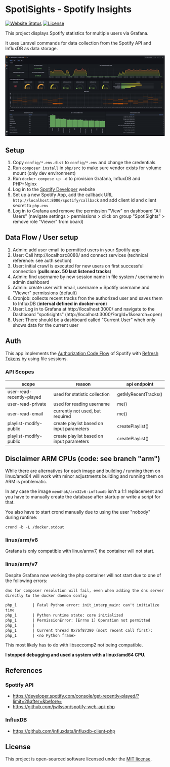 # SpotiSights - Spotify Insights

[![Website Status](https://img.shields.io/website?url=https%3A%2F%2Fspotisights.mashb1t.de)](https://spotisights.mashb1t.de)
[![License](https://img.shields.io/github/license/mashb1t/spotisights)](https://github.com/mashb1t/spotisights/blob/master/LICENSE)

This project displays Spotify statistics for multiple users via Grafana.

It uses Laravel commands for data collection from the Spotify API and InfluxDB as data storage.

![](https://raw.githubusercontent.com/mashb1t/spotisights/master/images/spotisights-current-user.png)

## Setup

1. Copy ``config/*.env.dist`` to ``config/*.env`` and change the credentials
2. Run ``composer install`` in ``php/src`` to make sure vendor exists for volume mount (only dev environment)
3. Run ``docker-compose up -d`` to provision Grafana, InfluxDB and PHP+Nginx
4. Log in to the [Spotify Developer] website
5. Set up a new Spotify App, add the callback URL ``http://localhost:8080/spotify/callback`` and add client id and client secret to ``php.env``
6. Log in to Grafana and remove the permission "View" on dashboard "All Users" (navigate settings > permissions > click on group "SpotiSights" > remove role "Viewer" from board)

## Data Flow / User setup

1. Admin: add user email to permitted users in your Spotify app
2. User: Call http://localhost:8080/ and connect services (technical reference: see auth section)
3. User: initial crawl is executed for new users on first successful connection (**pulls max. 50 last listened tracks**)
4. Admin: find username by new session name in file system / username in admin dashboard 
5. Admin: create user with email, username = Spotify username and "Viewer" permissions (default)
6. Cronjob: collects recent tracks fron the authorized user and saves them to InfluxDB (**interval defined in docker-cron**)
7. User: Log in to Grafana at http://localhost:3000/ and navigate to the Dashboard "spotisights" (http://localhost:3000/?orgId=1&search=open)
8. User: There should be a dashboard called "Current User" whch only shows data for the current user

## Auth

This app implements the [Authorization Code Flow] of Spotify with [Refresh Tokens] by using file sessions.

### API Scopes

| scope                     | reason                                    | api endpoint        |
|---------------------------|-------------------------------------------|---------------------|
| user-read-recently-played | used for statistic collection             | getMyRecentTracks() |
| user-read-private         | used for reading username                 | me()                |
| user-read-email           | currently not used, but required          | me()                |
| playlist-modify-public    | create playlist based on input parameters | createPlaylist()    |
| playlist-modify-public    | create playlist based on input parameters | createPlaylist()    |


## Disclaimer ARM CPUs (code: see branch "arm")

While there are alternatives for each image and building / running them on linux/amd64 will work with minor adjustments
building and running them on ARM is problematic. 

In any case the image ``mendhak/arm32v6-influxdb`` isn't a 1:1 replacement and you have to manually create the database
after startup or write a script for that.

You also have to start crond manually due to using the user "nobody" during runtime:

    crond -b -L /docker.stdout

### linux/arm/v6

Grafana is only compatible with linux/armv7, the container will not start.

### linux/arm/v7

Despite Grafana now working the php container will not start due to one of the following errors:

```
dns for composer resolution will fail, even when adding the dns server directly to the docker daemon config
```

```
php_1       | Fatal Python error: init_interp_main: can't initialize time
php_1       | Python runtime state: core initialized
php_1       | PermissionError: [Errno 1] Operation not permitted
php_1       |
php_1       | Current thread 0x76f87390 (most recent call first):
php_1       | <no Python frame>
```

This most likely has to do with libseccomp2 not being compatible.

**I stopped debugging and used a system with a linux/amd64 CPU.**


## References

### Spotify API
- https://developer.spotify.com/console/get-recently-played/?limit=2&after=&before=
- https://github.com/jwilsson/spotify-web-api-php

### InfluxDB
- https://github.com/influxdata/influxdb-client-php

[Authorization Code Flow]: https://developer.spotify.com/documentation/general/guides/authorization/code-flow/
[Laravel Valet]: https://laravel.com/docs/master/valet
[Refresh Tokens]: https://github.com/jwilsson/spotify-web-api-php/blob/main/docs/examples/refreshing-access-tokens.md
[Spotify Developer]: https://developer.spotify.com/dashboard/

## License

This project is open-sourced software licensed under the [MIT license](https://opensource.org/licenses/MIT).
